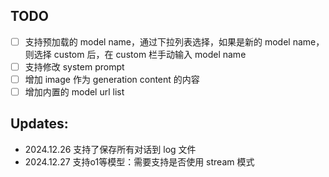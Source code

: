 ## TODO

- [ ] 支持预加载的 model name，通过下拉列表选择，如果是新的 model name，则选择 custom 后，在 custom 栏手动输入 model name
- [ ] 支持修改 system prompt
- [ ] 增加 image 作为 generation content 的内容
- [ ] 增加内置的 model url list

## Updates:

- 2024.12.26 支持了保存所有对话到 log 文件
- 2024.12.27 支持o1等模型：需要支持是否使用 stream 模式
